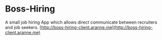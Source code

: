 # Boss-Hiring

A small job hiring App which allows direct communicate between recruiters and job seekers.
[http://boss-hiring-client.aranne.me](http://boss-hiring-client.aranne.me)
